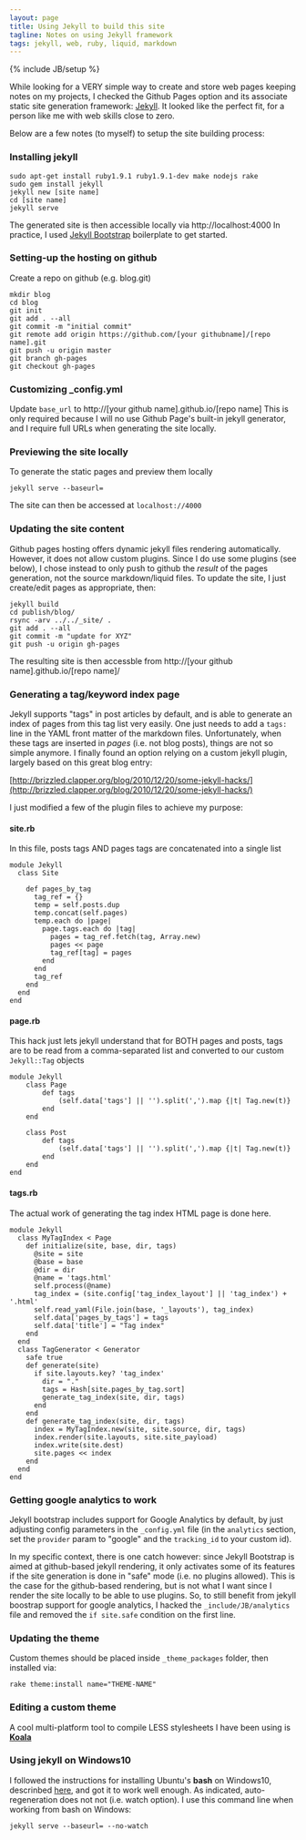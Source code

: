 ```yaml
---
layout: page
title: Using Jekyll to build this site
tagline: Notes on using Jekyll framework
tags: jekyll, web, ruby, liquid, markdown
---
```

{% include JB/setup %}

While looking for a VERY simple way to create and store web pages keeping notes on my projects, I checked the Github Pages option and its associate static site generation framework: [Jekyll](http://jekyllrb.com). It looked like the perfect fit, for a person like me with web skills close to zero.

Below are a few notes (to myself) to setup the site building process:

### Installing jekyll

	sudo apt-get install ruby1.9.1 ruby1.9.1-dev make nodejs rake
	sudo gem install jekyll
	jekyll new [site name]
	cd [site name] 
	jekyll serve
	
The generated site is then accessible locally via http://localhost:4000
In practice, I used [Jekyll Bootstrap](http://jekyllbootstrap.com/) boilerplate to get started.

### Setting-up the hosting on github
Create a repo on github (e.g. blog.git)

	mkdir blog
	cd blog
	git init
	git add . --all
	git commit -m "initial commit"
	git remote add origin https://github.com/[your githubname]/[repo name].git
	git push -u origin master 
	git branch gh-pages
	git checkout gh-pages

### Customizing \_config.yml
Update `base_url` to http://\[your github name\].github.io/\[repo name\]
This is only required because I will no use Github Page's built-in jekyll generator, and I require full URLs when generating the site locally.

### Previewing the site locally
To generate the static pages and preview them locally

	jekyll serve --baseurl=

The site can then be accessed at `localhost://4000`

### Updating the site content
Github pages hosting offers dynamic jekyll files rendering automatically. However, it does not allow custom plugins. Since I do use some plugins (see below), I chose instead to only push to github the <i>result</i> of the pages generation, not the source markdown/liquid files. To update the site, I just create/edit pages as appropriate, then:

	jekyll build
	cd publish/blog/
	rsync -arv ../../_site/ .
	git add . --all
	git commit -m "update for XYZ"
	git push -u origin gh-pages

The resulting site is then accessble from http://\[your github name\].github.io/\[repo name\]/

### Generating a tag/keyword index page
Jekyll supports "tags" in post articles by default, and is able to generate an index of pages from this tag list very easily.
One just needs to add a `tags: ` line in the YAML front matter of the markdown files.
Unfortunately, when these tags are inserted in <i>pages</i> (i.e. not blog posts), things are not so simple anymore. I finally found an option relying on a custom jekyll plugin, largely based on this great blog entry:

[http://brizzled.clapper.org/blog/2010/12/20/some-jekyll-hacks/](http://brizzled.clapper.org/blog/2010/12/20/some-jekyll-hacks/)

I just modified a few of the plugin files to achieve my purpose:

#### site.rb

In this file, posts tags AND pages tags are concatenated into a single list
		
	module Jekyll
	  class Site

	    def pages_by_tag
	      tag_ref = {}
	      temp = self.posts.dup
	      temp.concat(self.pages)
	      temp.each do |page|  
	        page.tags.each do |tag|
	          pages = tag_ref.fetch(tag, Array.new)
	          pages << page
	          tag_ref[tag] = pages
	        end
	      end
	      tag_ref
	    end
	  end
	end

#### page.rb	

This hack just lets jekyll understand that for BOTH pages and posts, tags are to be read from a comma-separated list and converted to our custom `Jekyll::Tag` objects

	module Jekyll
		class Page
		    def tags
		        (self.data['tags'] || '').split(',').map {|t| Tag.new(t)}
		    end
		end
		
		class Post
		    def tags
		        (self.data['tags'] || '').split(',').map {|t| Tag.new(t)}
		    end
		end
	end

#### tags.rb

The actual work of generating the tag index HTML page is done here. 

	module Jekyll
	  class MyTagIndex < Page
	    def initialize(site, base, dir, tags)    
	      @site = site
	      @base = base
	      @dir = dir
	      @name = 'tags.html'
	      self.process(@name)
	      tag_index = (site.config['tag_index_layout'] || 'tag_index') + '.html'
	      self.read_yaml(File.join(base, '_layouts'), tag_index)
	      self.data['pages_by_tags'] = tags
	      self.data['title'] = "Tag index"
	    end
	  end  	  
	  class TagGenerator < Generator
	    safe true
	    def generate(site)
	      if site.layouts.key? 'tag_index'
	        dir = "."
	        tags = Hash[site.pages_by_tag.sort]
	        generate_tag_index(site, dir, tags)           
	      end
	    end
	    def generate_tag_index(site, dir, tags)
	      index = MyTagIndex.new(site, site.source, dir, tags)
	      index.render(site.layouts, site.site_payload)
	      index.write(site.dest)
	      site.pages << index
	    end
	  end
	end

### Getting google analytics to work
Jekyll bootstrap includes support for Google Analytics by default, by just adjusting config parameters in the `_config.yml` file (in the `analytics` section, set the `provider` param to "google" and the `tracking_id` to your custom id).

In my specific context, there is one catch however: since Jekyll Bootstrap is aimed at github-based jekyll rendering, it only activates some of its features if the site generation is done in "safe" mode (i.e. no plugins allowed). This is the case for the github-based rendering, but is not what I want since I render the site locally to be able to use plugins. So, to still benefit from jekyll boostrap support for google analytics, I hacked the `_include/JB/analytics` file and removed the `if site.safe` condition on the first line.
 
### Updating the theme

Custom themes should be placed inside `_theme_packages` folder, then installed via:

	rake theme:install name="THEME-NAME"

### Editing a custom theme

A cool multi-platform tool to compile LESS stylesheets I have been using is [**Koala**](http://koala-app.com/)

### Using jekyll on Windows10

I followed the instructions for installing Ubuntu's **bash** on Windows10, descrinbed [here](https://jekyllrb.com/docs/windows/), and got it to work well enough. As indicated, auto-regeneration does not not (i.e. watch option). I use this command line when working from bash on Windows:

	jekyll serve --baseurl= --no-watch

 